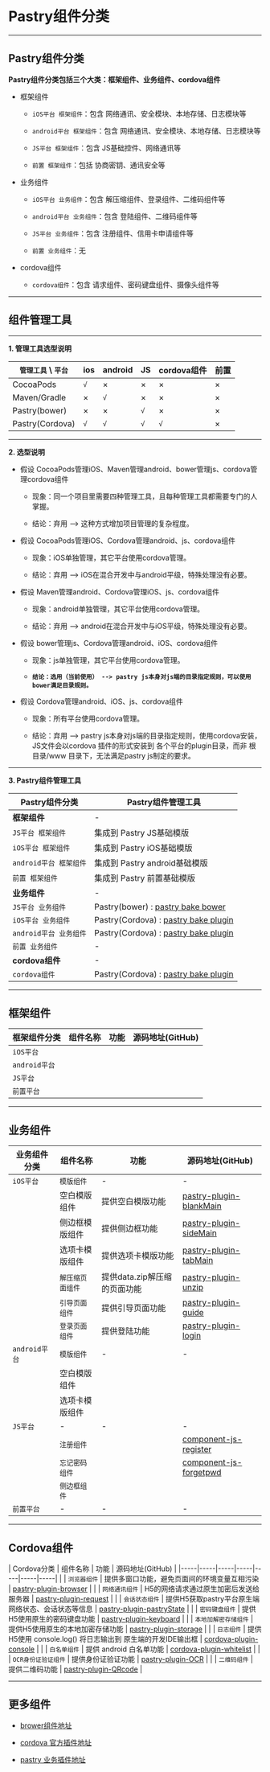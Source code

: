 # Pastry组件分类

----
## Pastry组件分类

**Pastry组件分类包括三个大类：框架组件、业务组件、cordova组件**

  * 框架组件
    
    * `iOS平台 框架组件`：包含 网络通讯、安全模块、本地存储、日志模块等
    
    * `android平台 框架组件`：包含 网络通讯、安全模块、本地存储、日志模块等
    
    * `JS平台 框架组件`：包含 JS基础控件、网络通讯等
    
    * `前置 框架组件`：包括 协商密钥、通讯安全等
    
  * 业务组件
    
    * `iOS平台 业务组件`：包含 解压缩组件、登录组件、二维码组件等
    
    * `android平台 业务组件`：包含 登陆组件、二维码组件等
    
    * `JS平台 业务组件`：包含 注册组件、信用卡申请组件等
    
    * `前置 业务组件`：无
    
  * cordova组件
    
    * `cordova组件`：包含 请求组件、密码键盘组件、摄像头组件等

----
## 组件管理工具

----
**1. 管理工具选型说明**

| `管理工具` \ `平台` | ios | android | JS | cordova组件 | 前置 |
|-----|-----|-----|-----|-----|-----|
| CocoaPods      | `√` |  ×  |  ×  |  ×  |  ×  |
| Maven/Gradle |  ×  | `√` |  ×  |  ×  |  ×  |
| Pastry(bower) |  ×  |  ×  | `√` |  ×  |  ×  |
| Pastry(Cordova) | `√` | `√` | `√` | `√` |  ×  |

----
**2. 选型说明**

  * 假设 CocoaPods管理iOS、Maven管理android、bower管理js、cordova管理cordova组件
    
    * 现象：同一个项目里需要四种管理工具，且每种管理工具都需要专门的人掌握。
    
    * 结论：弃用 --> 这种方式增加项目管理的复杂程度。
    
  * 假设 CocoaPods管理iOS、Cordova管理android、js、cordova组件
    
    * 现象：iOS单独管理，其它平台使用cordova管理。
    
    * 结论：弃用 --> iOS在混合开发中与android平级，特殊处理没有必要。
    
  * 假设 Maven管理android、Cordova管理iOS、js、cordova组件
    
    * 现象：android单独管理，其它平台使用cordova管理。
    
    * 结论：弃用 --> android在混合开发中与iOS平级，特殊处理没有必要。
    
  * 假设 bower管理js、Cordova管理android、iOS、cordova组件
    
    * 现象：js单独管理，其它平台使用cordova管理。
    
    * **`结论：选用（当前使用） --> pastry js本身对js端的目录指定规则，可以使用bower满足目录规则。`**
    
  * 假设 Cordova管理android、iOS、js、cordova组件
    
    * 现象：所有平台使用cordova管理。
    
    * 结论：弃用 --> pastry js本身对js端的目录指定规则，使用cordova安装，JS文件会以cordova 插件的形式安装到 各个平台的plugin目录，而非 根目录/www 目录下，无法满足pastry js制定的要求。

----
**3. Pastry组件管理工具**

| Pastry组件分类 | Pastry组件管理工具 |
|----|----|
| **框架组件** | - |
| `JS平台 框架组件` | 集成到 Pastry JS基础模版 |
| `iOS平台 框架组件` | 集成到 Pastry iOS基础模版 |
| `android平台 框架组件` | 集成到 Pastry android基础模版 |
| `前置 框架组件` | 集成到 Pastry 前置基础模版 |
| **业务组件** | - |
| `JS平台 业务组件` | Pastry(bower) : [pastry bake bower][md_moreCli] |
| `iOS平台 业务组件` | Pastry(Cordova) : [pastry bake plugin][md_moreCli] |
| `android平台 业务组件` | Pastry(Cordova) : [pastry bake plugin][md_moreCli] |
| `前置 业务组件` | - |
| **cordova组件** | - |
| `cordova组件` | Pastry(Cordova) : [pastry bake plugin][md_moreCli] |

[md_moreCli]: ../pastry-cli/bake.md

----
## 框架组件

| 框架组件分类 | 组件名称 | 功能 | 源码地址(GitHub) |
|-----|-----|-----|-----|
| `iOS平台` |   |   |   |
| `android平台` |   |   |   |
| `JS平台` |   |   |   |
| `前置平台` |   |   |   |

----
## 业务组件

| 业务组件分类 | 组件名称 | 功能 | 源码地址(GitHub) |
|-----|-----|-----|-----|
| `iOS平台` | `模版组件` | - | - |
|   | 空白模版组件 | 提供空白模版功能 | [pastry-plugin-blankMain][net_blankMain] |
|   | 侧边框模版组件 | 提供侧边框功能 | [pastry-plugin-sideMain][net_sideMain] |
|   | 选项卡模版组件 | 提供选项卡模版功能 | [pastry-plugin-tabMain][net_tabMain] |
|   | `解压缩页面组件` | 提供data.zip解压缩的页面功能 | [pastry-plugin-unzip][net_unzip] |
|   | `引导页面组件` | 提供引导页面功能 | [pastry-plugin-guide][net_guide] |
|   | `登录页面组件` | 提供登陆功能 | [pastry-plugin-login][net_login] |
| `android平台` | `模版组件` | - | - |
|   | 空白模版组件 |  |  |
|   | 选项卡模版组件 |  |  |
| `JS平台` | - | - | - |
|   | `注册组件` |   | [component-js-register][net_register] |
|   | `忘记密码组件` |   | [component-js-forgetpwd][net_forgetpwd] |
|   | `侧边框组件` |   |   |
| `前置平台` | - | - | - |

[net_register]: https://github.com/pastryTeam/component-js-register

[net_forgetpwd]: https://github.com/pastryTeam/component-js-forgetpwd

----
## Cordova组件

| Cordova分类 | 组件名称 | 功能 | 源码地址(GitHub) |
|-----|-----|-----|-----|-----|-----|-----|
|   | `浏览器组件` | 提供多窗口功能，避免页面间的环境变量互相污染 | [pastry-plugin-browser][net_browser] |
|   | `网络通讯组件` | H5的网络请求通过原生加密后发送给服务器 | [pastry-plugin-request][net_request] |
|   | `会话状态组件` | 提供H5获取pastry平台原生端网络状态、会话状态等信息 | [pastry-plugin-pastryState][net_pastryState] |
|   | `密码键盘组件` | 提供H5使用原生的密码键盘功能 | [pastry-plugin-keyboard][net_keyboard] |
|   | `本地加解密存储组件` | 提供H5使用原生的本地加密存储功能 | [pastry-plugin-storage][net_storage] |
|   | `日志组件` | 提供H5使用 console.log() 将日志输出到 原生端的开发IDE输出框 | [cordova-plugin-console][net_console] |
|   | `白名单组件` | 提供 android 白名单功能 | [cordova-plugin-whitelist][net_whitelist] |
|   | `OCR身份证验证组件` | 提供身份证验证功能 | [pastry-plugin-OCR][net_OCR] |
|   | `二维码组件` | 提供二维码功能 | [pastry-plugin-QRcode][net_QRcode] |



[net_console]: https://github.com/pastryTeam/cordova-plugin-console

[net_whitelist]: https://github.com/pastryTeam/cordova-plugin-whitelist

[net_browser]: https://github.com/pastryTeam/pastry-plugin-browser

[net_request]: https://github.com/pastryTeam/pastry-plugin-request

[net_storage]: https://github.com/pastryTeam/pastry-plugin-storage

[net_keyboard]: https://github.com/pastryTeam/pastry-plugin-keyboard

[net_pastryState]: https://github.com/pastryTeam/pastry-plugin-pastryState

[net_tabMain]: https://github.com/pastryTeam/pastry-plugin-tabMain

[net_sideMain]: https://github.com/pastryTeam/pastry-plugin-sideMain

[net_blankMain]: https://github.com/pastryTeam/pastry-plugin-blankMain

[net_unzip]: https://github.com/pastryTeam/pastry-plugin-unzip

[net_guide]: https://github.com/pastryTeam/pastry-plugin-guide

[net_login]: https://github.com/pastryTeam/pastry-plugin-login

[net_OCR]: https://github.com/pastryTeam/pastry-plugin-OCR

[net_QRcode]: https://github.com/pastryTeam/pastry-plugin-QRcode

----
## 更多组件

* [brower组件地址][net_pastryjs]

[net_pastryjs]: https://github.com/search?utf8=%E2%9C%93&q=user%3ApastryTeam+component-js-&type=Repositories&ref=searchresults

* [cordova 官方插件地址][net_cordovaplugins]

* [pastry 业务插件地址][net_pastryplugins]


[net_cordovaplugins]: https://github.com/apache?utf8=%E2%9C%93&query=cordova-
[net_pastryplugins]: https://github.com/search?utf8=%E2%9C%93&q=user%3ApastryTeam+pastry-plugin&type=Repositories&ref=searchresults
